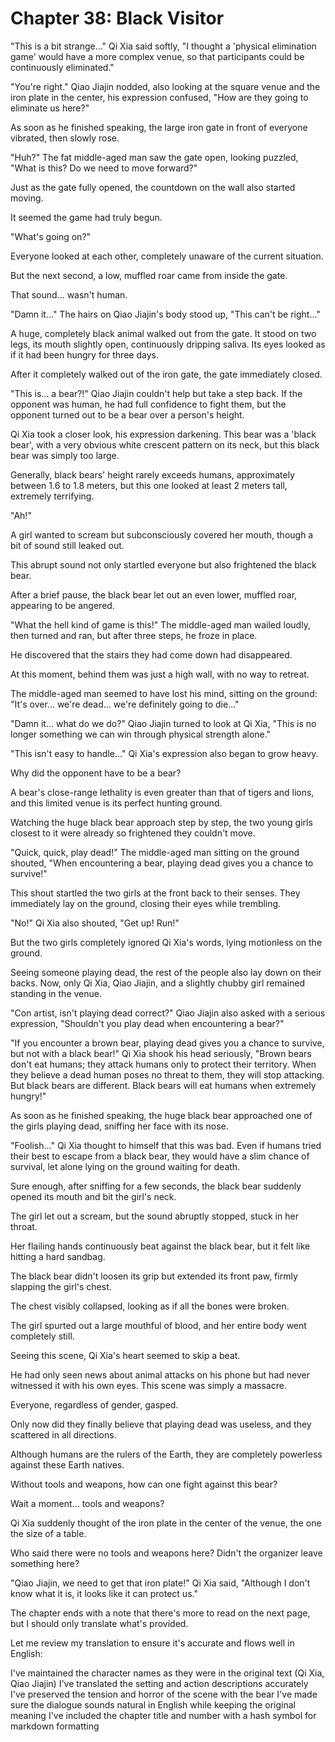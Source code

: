 ﻿# Chapter 38: Black Visitor

"This is a bit strange..." Qi Xia said softly, "I thought a 'physical elimination game' would have a more complex venue, so that participants could be continuously eliminated."

"You're right." Qiao Jiajin nodded, also looking at the square venue and the iron plate in the center, his expression confused, "How are they going to eliminate us here?"

As soon as he finished speaking, the large iron gate in front of everyone vibrated, then slowly rose.

"Huh?" The fat middle-aged man saw the gate open, looking puzzled, "What is this? Do we need to move forward?"

Just as the gate fully opened, the countdown on the wall also started moving.

It seemed the game had truly begun.

"What's going on?"

Everyone looked at each other, completely unaware of the current situation.

But the next second, a low, muffled roar came from inside the gate.

That sound... wasn't human.

"Damn it..." The hairs on Qiao Jiajin's body stood up, "This can't be right..."

A huge, completely black animal walked out from the gate. It stood on two legs, its mouth slightly open, continuously dripping saliva. Its eyes looked as if it had been hungry for three days.

After it completely walked out of the iron gate, the gate immediately closed.

"This is... a bear?!" Qiao Jiajin couldn't help but take a step back. If the opponent was human, he had full confidence to fight them, but the opponent turned out to be a bear over a person's height.

Qi Xia took a closer look, his expression darkening. This bear was a 'black bear', with a very obvious white crescent pattern on its neck, but this black bear was simply too large.

Generally, black bears' height rarely exceeds humans, approximately between 1.6 to 1.8 meters, but this one looked at least 2 meters tall, extremely terrifying.

"Ah!"

A girl wanted to scream but subconsciously covered her mouth, though a bit of sound still leaked out.

This abrupt sound not only startled everyone but also frightened the black bear.

After a brief pause, the black bear let out an even lower, muffled roar, appearing to be angered.

"What the hell kind of game is this!" The middle-aged man wailed loudly, then turned and ran, but after three steps, he froze in place.

He discovered that the stairs they had come down had disappeared.

At this moment, behind them was just a high wall, with no way to retreat.

The middle-aged man seemed to have lost his mind, sitting on the ground: "It's over... we're dead... we're definitely going to die..."

"Damn it... what do we do?" Qiao Jiajin turned to look at Qi Xia, "This is no longer something we can win through physical strength alone."

"This isn't easy to handle..." Qi Xia's expression also began to grow heavy.

Why did the opponent have to be a bear?

A bear's close-range lethality is even greater than that of tigers and lions, and this limited venue is its perfect hunting ground.

Watching the huge black bear approach step by step, the two young girls closest to it were already so frightened they couldn't move.

"Quick, quick, play dead!" The middle-aged man sitting on the ground shouted, "When encountering a bear, playing dead gives you a chance to survive!"

This shout startled the two girls at the front back to their senses. They immediately lay on the ground, closing their eyes while trembling.

"No!" Qi Xia also shouted, "Get up! Run!"

But the two girls completely ignored Qi Xia's words, lying motionless on the ground.

Seeing someone playing dead, the rest of the people also lay down on their backs. Now, only Qi Xia, Qiao Jiajin, and a slightly chubby girl remained standing in the venue.

"Con artist, isn't playing dead correct?" Qiao Jiajin also asked with a serious expression, "Shouldn't you play dead when encountering a bear?"

"If you encounter a brown bear, playing dead gives you a chance to survive, but not with a black bear!" Qi Xia shook his head seriously, "Brown bears don't eat humans; they attack humans only to protect their territory. When they believe a dead human poses no threat to them, they will stop attacking. But black bears are different. Black bears will eat humans when extremely hungry!"

As soon as he finished speaking, the huge black bear approached one of the girls playing dead, sniffing her face with its nose.

"Foolish..." Qi Xia thought to himself that this was bad. Even if humans tried their best to escape from a black bear, they would have a slim chance of survival, let alone lying on the ground waiting for death.

Sure enough, after sniffing for a few seconds, the black bear suddenly opened its mouth and bit the girl's neck.

The girl let out a scream, but the sound abruptly stopped, stuck in her throat.

Her flailing hands continuously beat against the black bear, but it felt like hitting a hard sandbag.

The black bear didn't loosen its grip but extended its front paw, firmly slapping the girl's chest.

The chest visibly collapsed, looking as if all the bones were broken.

The girl spurted out a large mouthful of blood, and her entire body went completely still.

Seeing this scene, Qi Xia's heart seemed to skip a beat.

He had only seen news about animal attacks on his phone but had never witnessed it with his own eyes. This scene was simply a massacre.

Everyone, regardless of gender, gasped.

Only now did they finally believe that playing dead was useless, and they scattered in all directions.

Although humans are the rulers of the Earth, they are completely powerless against these Earth natives.

Without tools and weapons, how can one fight against this bear?

Wait a moment... tools and weapons?

Qi Xia suddenly thought of the iron plate in the center of the venue, the one the size of a table.

Who said there were no tools and weapons here? Didn't the organizer leave something here?

"Qiao Jiajin, we need to get that iron plate!" Qi Xia said, "Although I don't know what it is, it looks like it can protect us."

The chapter ends with a note that there's more to read on the next page, but I should only translate what's provided.

Let me review my translation to ensure it's accurate and flows well in English:

I've maintained the character names as they were in the original text (Qi Xia, Qiao Jiajin)
I've translated the setting and action descriptions accurately
I've preserved the tension and horror of the scene with the bear
I've made sure the dialogue sounds natural in English while keeping the original meaning
I've included the chapter title and number with a hash symbol for markdown formatting
